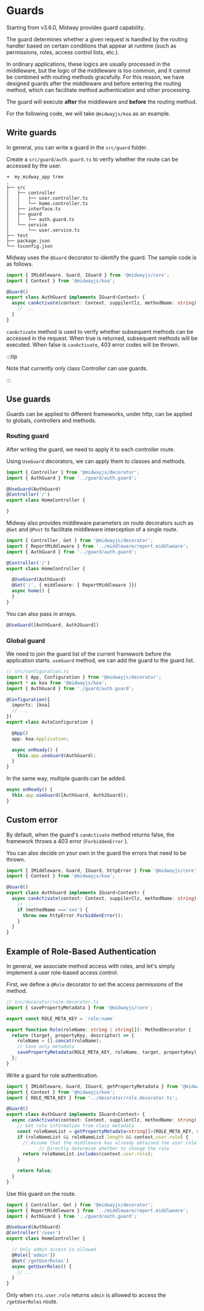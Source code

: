 # Guards

Starting from v3.6.0, Midway provides guard capability.

The guard determines whether a given request is handled by the routing handler based on certain conditions that appear at runtime (such as permissions, roles, access control lists, etc.).

In ordinary applications, these logics are usually processed in the middleware, but the logic of the middleware is too common, and it cannot be combined with routing methods gracefully. For this reason, we have designed guards after the middleware and before entering the routing method, which can facilitate method authentication and other processing.

The guard will execute **after** the middleware and **before** the routing method.

For the following code, we will take `@midwayjs/koa` as an example.



## Write guards


In general, you can write a guard in the `src/guard` folder.


Create a `src/guard/auth.guard.ts` to verify whether the route can be accessed by the user.

```
➜  my_midway_app tree
.
├── src
│   ├── controller
│   │   ├── user.controller.ts
│   │   └── home.controller.ts
│   ├── interface.ts
│   ├── guard
│   │   └── auth.guard.ts
│   └── service
│       └── user.service.ts
├── test
├── package.json
└── tsconfig.json
```


Midway uses the `@Guard` decorator to identify the guard. The sample code is as follows.


```typescript
import { IMiddleware, Guard, IGuard } from '@midwayjs/core';
import { Context } from '@midwayjs/koa';

@Guard()
export class AuthGuard implements IGuard<Context> {
  async canActivate(context: Context, suppilerClz, methodName: string): Promise<boolean> {
    // ...
  }
}
```

`canActivate` method is used to verify whether subsequent methods can be accessed in the request. When true is returned, subsequent methods will be executed. When false is `canActivate`, 403 error codes will be thrown.

:::tip

Note that currently only class Controller can use guards.

:::



## Use guards

Guards can be applied to different frameworks, under http, can be applied to globals, controllers and methods.



### Routing guard

After writing the guard, we need to apply it to each controller route.

Using `UseGuard` decorators, we can apply them to classes and methods.

```typescript
import { Controller } from '@midwayjs/decorator';
import { AuthGuard } from '../guard/auth.guard';

@UseGuard(AuthGuard)
@Controller('/')
export class HomeController {

}
```


Midway also provides middleware parameters on route decorators such as `@Get` and `@Post` to facilitate middleware interception of a single route.

```typescript
import { Controller, Get } from '@midwayjs/decorator';
import { ReportMiddleware } from '../middleware/report.middlweare';
import { AuthGuard } from '../guard/auth.guard';

@Controller('/')
export class HomeController {

  @UseGuard(AuthGuard)
  @Get('/', { middleware: [ ReportMiddleware ]})
  async home() {
  }
}
```

You can also pass in arrays.

```typescript
@UseGuard([AuthGuard, Auth2Guard])
```



### Global guard


We need to join the guard list of the current framework before the application starts. `useGuard` method, we can add the guard to the guard list.

```typescript
// src/configuration.ts
import { App, Configuration } from '@midwayjs/decorator';
import * as koa from '@midwayjs/koa';
import { AuthGuard } from './guard/auth.guard';

@Configuration({
  imports: [koa]
  // ...
})
export class AutoConfiguration {

  @App()
  app: koa.Application;

  async onReady() {
    this.app.useGuard(AuthGuard);
  }
}
```

In the same way, multiple guards can be added.

```typescript
async onReady() {
  this.app.useGuard([AuthGuard, Auth2Guard]);
}
```



## Custom error

By default, when the guard's `canActivate` method returns false, the framework throws a 403 error (`ForbiddenError` ).

You can also decide on your own in the guard the errors that need to be thrown.

```typescript
import { IMiddleware, Guard, IGuard, httpError } from '@midwayjs/core';
import { Context } from '@midwayjs/koa';

@Guard()
export class AuthGuard implements IGuard<Context> {
  async canActivate(context: Context, suppilerClz, methodName: string): Promise<boolean> {
    // ...
    if (methodName ==='xxx') {
      throw new httpError.ForbiddenError();
    }
  }
}
```



## Example of Role-Based Authentication

In general, we associate method access with roles, and let's simply implement a user role-based access control.

First, we define a `@Role` decorator to set the access permissions of the method.

```typescript
// src/decorator/role.decorator.ts
import { savePropertyMetadata } from '@midwayjs/core';

export const ROLE_META_KEY = 'role:name'

export function Role(roleName: string | string[]): MethodDecorator {
  return (target, propertyKey, descriptor) => {
    roleName = [].concat(roleName);
    // Save only metadata
    savePropertyMetadata(ROLE_META_KEY, roleName, target, propertyKey);
  };
}
```

Write a guard for role authentication.

```typescript
import { IMiddleware, Guard, IGuard, getPropertyMetadata } from '@midwayjs/core';
import { Context } from '@midwayjs/koa';
import { ROLE_META_KEY } from '../decorator/role.decorator.ts';

@Guard()
export class AuthGuard implements IGuard<Context> {
  async canActivate(context: Context, supplierClz, methodName: string): Promise<boolean> {
    // Get role information from class metadata
    const roleNameList = getPropertyMetadata<string[]>(ROLE_META_KEY, supplierClz, methodName);
    if (roleNameList && roleNameList.length && context.user.role) {
      // Assume that the middleware has already obtained the user role information and saved it to context.user.role
			// Directly determine whether to change the role
      return roleNameList.includes(context.user.role);
    }

    return false;
  }
}
```

Use this guard on the route.

```typescript
import { Controller, Get } from '@midwayjs/decorator';
import { ReportMiddleware } from '../middleware/report.middlweare';
import { AuthGuard } from '../guard/auth.guard';

@UseGuard(AuthGuard)
@Controller('/user')
export class HomeController {

  // Only admin access is allowed
  @Role(['admin'])
  @Get('/getUserRoles')
  async getUserRoles() {
    // ...
  }
}
```

Only when `ctx.user.role` returns `admin` is allowed to access the `/getUserRoles` route.
